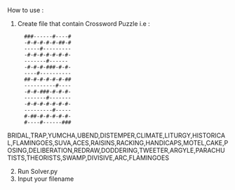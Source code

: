 How to use :
1. Create file that contain Crossword Puzzle
   i.e : 
             
         ###------#----#
         -#-#-#-#-#-##-#
         -----#---------
         -#-#-#-#-#-#-#-
         -------#------
         -#-#-#-###-#-#-
         ----#----------
         ##-#-#-#-#-#-##
         ----------#----
         -#-#-###-#-#-#-
         -------#-------
         -#-#-#-#-#-#-#-
         ---------#-----
         #-##-#-#-#-#-#-
         #----#------###
       
 BRIDAL,TRAP,YUMCHA,UBEND,DISTEMPER,CLIMATE,LITURGY,HISTORICAL,FLAMINGOES,SUVA,ACES,RAISINS,RACKING,HANDICAPS,MOTEL,CAKE,POSING,DELIBERATION,REDRAW,DODDERING,TWEETER,ARGYLE,PARACHUTISTS,THEORISTS,SWAMP,DIVISIVE,ARC,FLAMINGOES
    
2. Run Solver.py
3. Input your filename
